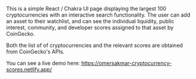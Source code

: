 This is a simple React / Chakra UI page displaying the largest 100 cryptocurrencies with an interactive search functionality. The user can add an asset to their watchlist, and can see the individual liquidity, public interest, community, and developer scores assigned to that asset by CoinGecko.

Both the list of of cryptocurrencies and the relevant scores are obtained from CoinGecko's APIs.

You can see a live demo here: https://omersakmar-cryptocurrency-scores.netlify.app/
